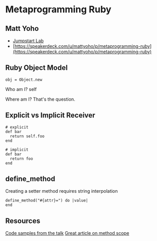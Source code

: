 # Metaprogramming Ruby

## Matt Yoho

  - [Jumpstart Lab](http://jumpstartlab.com/)
  - [https://speakerdeck.com/u/mattyoho/p/metaprogramming-ruby](https://speakerdeck.com/u/mattyoho/p/metaprogramming-ruby)


## Ruby Object Model

    obj = Object.new


  Who am I? self

  Where am I? That's the question.


## Explicit vs Implicit Receiver

    # explicit
    def bar
      return self.foo
    end

    # implicit
    def bar
      return foo
    end


## define_method

  Creating a setter method requires string interpolation

    define_method("#{attr}=") do |value|
    end


## Resources

  [Code samples from the talk](https://gist.github.com/6747c89369da0f11dc7b)
  [Great article on method scope](http://weblog.jamisbuck.org/2007/2/23/method-visibility-in-ruby)
